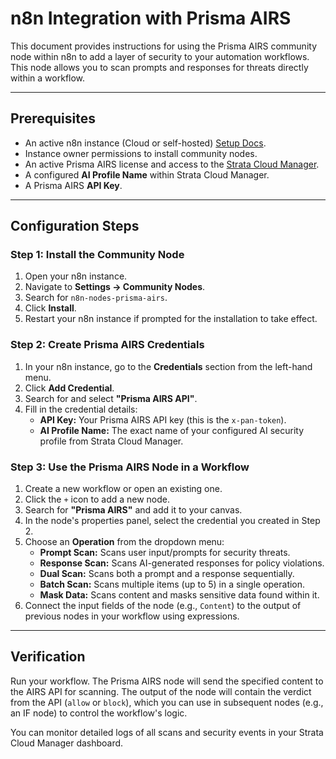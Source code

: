 # n8n Integration with Prisma AIRS

This document provides instructions for using the Prisma AIRS community node within n8n to add a layer of security to your automation workflows. This node allows you to scan prompts and responses for threats directly within a workflow.

---

## Prerequisites

* An active n8n instance (Cloud or self-hosted) [Setup Docs](https://docs.n8n.io/hosting/installation/docker/).
* Instance owner permissions to install community nodes.
* An active Prisma AIRS license and access to the [Strata Cloud Manager](https://www.strata.paloaltonetworks.com/).
* A configured **AI Profile Name** within Strata Cloud Manager.
* A Prisma AIRS **API Key**.

---

## Configuration Steps

### Step 1: Install the Community Node

1.  Open your n8n instance.
2.  Navigate to **Settings → Community Nodes**.
3.  Search for `n8n-nodes-prisma-airs`.
4.  Click **Install**.
5.  Restart your n8n instance if prompted for the installation to take effect.

### Step 2: Create Prisma AIRS Credentials

1.  In your n8n instance, go to the **Credentials** section from the left-hand menu.
2.  Click **Add Credential**.
3.  Search for and select **"Prisma AIRS API"**.
4.  Fill in the credential details:
    * **API Key:** Your Prisma AIRS API key (this is the `x-pan-token`).
    * **AI Profile Name:** The exact name of your configured AI security profile from Strata Cloud Manager.

### Step 3: Use the Prisma AIRS Node in a Workflow

1.  Create a new workflow or open an existing one.
2.  Click the `+` icon to add a new node.
3.  Search for **"Prisma AIRS"** and add it to your canvas.
4.  In the node's properties panel, select the credential you created in Step 2.
5.  Choose an **Operation** from the dropdown menu:
    * **Prompt Scan:** Scans user input/prompts for security threats.
    * **Response Scan:** Scans AI-generated responses for policy violations.
    * **Dual Scan:** Scans both a prompt and a response sequentially.
    * **Batch Scan:** Scans multiple items (up to 5) in a single operation.
    * **Mask Data:** Scans content and masks sensitive data found within it.
6.  Connect the input fields of the node (e.g., `Content`) to the output of previous nodes in your workflow using expressions.

---

## Verification

Run your workflow. The Prisma AIRS node will send the specified content to the AIRS API for scanning. The output of the node will contain the verdict from the API (`allow` or `block`), which you can use in subsequent nodes (e.g., an IF node) to control the workflow's logic.

You can monitor detailed logs of all scans and security events in your Strata Cloud Manager dashboard.

